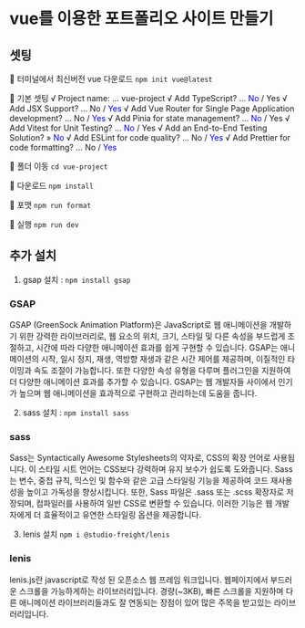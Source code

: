 # vue를 이용한 포트폴리오 사이트 만들기

## 셋팅

🥨 터미널에서 최신버전 vue 다운로드
`npm init vue@latest`

🥨 기본 셋팅
√ Project name: ... vue-project
√ Add TypeScript? ... <span style="color: blue">No</span> / Yes
√ Add JSX Support? ... No / <span style="color: blue">Yes</span>
√ Add Vue Router for Single Page Application development? ...
No / <span style="color: blue">Yes</span>
√ Add Pinia for state management? ... <span style="color: blue">No</span> / Yes
√ Add Vitest for Unit Testing? ... <span style="color: blue">No</span> / Yes
√ Add an End-to-End Testing Solution? » <span style="color: blue">No</span>
√ Add ESLint for code quality? ... No / <span style="color: blue">Yes</span>
√ Add Prettier for code formatting? ... No / <span style="color: blue">Yes</span>

🥨 폴더 이동
`cd vue-project`

🥨 다운로드
`npm install`

🥨 포맷
`npm run format`

🥨 실행
`npm run dev`

## 추가 설치

1. gsap 설치 : `npm install gsap`

### GSAP

GSAP (GreenSock Animation Platform)은 JavaScript로 웹 애니메이션을 개발하기 위한 강력한 라이브러리로, 웹 요소의 위치, 크기, 스타일 및 다른 속성을 부드럽게 조절하고, 시간에 따라 다양한 애니메이션 효과를 쉽게 구현할 수 있습니다. GSAP는 애니메이션의 시작, 일시 정지, 재생, 역방향 재생과 같은 시간 제어를 제공하며, 이질적인 타이밍과 속도 조절이 가능합니다. 또한 다양한 속성 유형을 다루며 플러그인을 지원하여 더 다양한 애니메이션 효과를 추가할 수 있습니다. GSAP는 웹 개발자들 사이에서 인기가 높으며 웹 애니메이션을 효과적으로 구현하고 관리하는데 도움을 줍니다.

2. sass 설치 : `npm install sass`

### sass

Sass는 Syntactically Awesome Stylesheets의 약자로, CSS의 확장 언어로 사용됩니다. 이 스타일 시트 언어는 CSS보다 강력하며 유지 보수가 쉽도록 도와줍니다. Sass는 변수, 중첩 규칙, 믹스인 및 함수와 같은 고급 스타일링 기능을 제공하여 코드 재사용성을 높이고 가독성을 향상시킵니다. 또한, Sass 파일은 .sass 또는 .scss 확장자로 저장되며, 컴파일러를 사용하여 일반 CSS로 변환할 수 있습니다. 이러한 기능은 웹 개발자에게 더 효율적이고 유연한 스타일링 옵션을 제공합니다.

3. lenis 설치 `npm i @studio-freight/lenis`

### lenis

lenis.js란 javascript로 작성 된 오픈소스 웹 프레임 워크입니다.
웹페이지에서 부드러운 스크롤을 가능하게하는 라이브러리입니다. 경량(~3KB), 빠른 스크롤을 지원하며 다른 애니메이션 라이브러리들과도 잘 연동되는 장점이 있어 많은 주목을 받고있는 라이브러리입니다.
